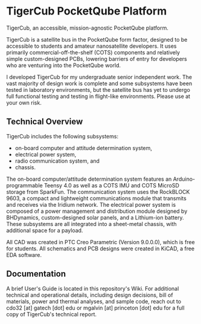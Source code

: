 # TigerCub PocketQube Platform
TigerCub, an accessible, mission-agnostic PocketQube platform.

TigerCub is a satellite bus in the PocketQube form factor, designed to be accessible to students and amateur nanosatellite developers. It uses primarily commercial-off-the-shelf (COTS) components and relatively simple custom-designed PCBs, lowering barriers of entry for developers who are venturing into the PocketQube world. 

I developed TigerCub for my undergraduate senior independent work. The vast majority of design work is complete and some subsystems have been tested in laboratory environments, but the satellite bus has yet to undergo full functional testing and testing in flight-like environments. Please use at your own risk.     

## Technical Overview
TigerCub includes the following subsystems:
* on-board computer and attitude determination system,
* electrical power system,
* radio communication system, and 
* chassis.

The on-board computer/attitude determination system features an Arduino-programmable Teensy 4.0 as well as a COTS IMU and COTS MicroSD storage from SparkFun. The communication system uses the RockBLOCK 9603, a compact and lightweight communications module that transmits and receives via the Iridium network. The electrical power system is composed of a power management and distribution module designed by BHDynamics, custom-designed solar panels, and a Lithium-ion battery. These subsystems are all integrated into a sheet-metal chassis, with additional space for a payload. 

All CAD was created in PTC Creo Parametric (Version 9.0.0.0), which is free for students. All schematics and PCB designs were created in KiCAD, a free EDA software. 

## Documentation
A brief User's Guide is located in this repository's Wiki. For additional technical and operational details, including design decisions, bill of materials, power and thermal analyses, and sample code, reach out to cdo32 \[at\] gatech \[dot\] edu or mgalvin \[at\] princeton \[dot\] edu for a full copy of TigerCub's technical report. 
